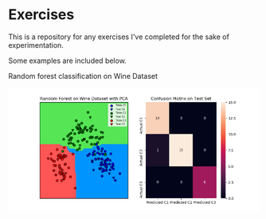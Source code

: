 # Exercises
This is a repository for any exercises I've completed for the sake of experimentation.

Some examples are included below.

Random forest classification on Wine Dataset

![alt text](https://raw.githubusercontent.com/salman-a-shah/Exercises/master/Wine_dataset_classification_with_PCA/plots/random-forest.png)
